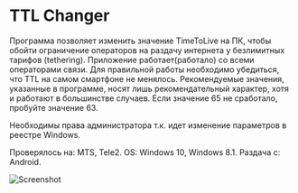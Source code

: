 # TTL Changer

Программа позволяет изменить значение TimeToLive на ПК, чтобы обойти ограничение операторов на раздачу интернета у безлимитных тарифов (tethering). 
Приложение работает(работало) со всеми операторами связи. 
Для правильной работы необходимо убедиться, что TTL на самом смартфоне не менялось. Рекомендуемые значения, указанные в программе, носят лишь рекомендательный характер, хотя и работают в большинстве случаев.
Если значение 65 не сработало, пробуйте значение 63.

Необходимы права администратора т.к. идет изменение параметров в реестре Windows.  

Проверялось на: MTS, Tele2. 
OS: Windows 10, Windows 8.1. 
Раздача с: Android.

![Screenshot](https://ibb.co/fpdW5p4)
